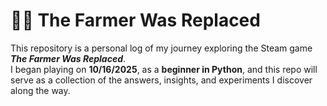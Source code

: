 # 🧑‍🌾 The Farmer Was Replaced

This repository is a personal log of my journey exploring the Steam game **_The Farmer Was Replaced_**.  
I began playing on **10/16/2025**, as a **beginner in Python**, and this repo will serve as a collection of the answers, insights, and experiments I discover along the way.
